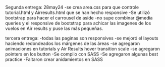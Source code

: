 Segunda entrega: 28may24
-se crea area.css para que controle tutorial.html y Airresults.html que se han hecho responsive
-Se utilizó bootstrap para hacer el carrousel de aside 
-no supe combinar @media queries y el responsive de bootstrap para achicar las imagenes de los vuelos en Air results y puse las más pequeñas.

tercera entrega:
-todas las paginas son responsives
-se mejoró el layouts haciendo redondeados los márgenes de las áreas
-se agregaron animaciones en tutorials y Air Results hover transition scale
-se agregaron pointers en los button 
-Se compilo con SASS 
-Se agregaron algunas best practice 
-Faltaron crear anidamientos en SASS